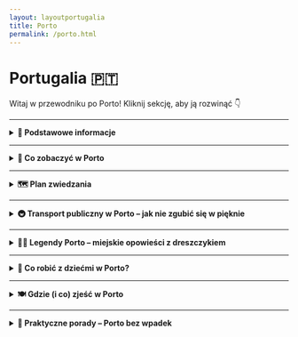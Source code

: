 ```yaml
---
layout: layoutportugalia
title: Porto
permalink: /porto.html
---
```


# Portugalia 🇵🇹 

Witaj w przewodniku po Porto! Kliknij sekcję, aby ją rozwinąć 👇


---
<details>
  <summary><strong>📌 Podstawowe informacje</strong></summary>

  <h3>⚓ PORTO</h3>

  <p><strong>Opis miasta:</strong> Porto to nie tylko wino i mosty (choć jedno i drugie robią wrażenie). Drugie co do wielkości miasto Portugalii, położone malowniczo nad rzeką Douro, to miejsce, gdzie barokowe kościoły, kafelkowe fasady i zapach sardynki tworzą mieszankę idealną. Mimo że nazywa się „Porto”, to nikt Cię tu nie zaokrętuje — chyba że na rejs po rzece.</p>

  <p><strong>Jak się dostać:</strong> Najprościej samolotem. Loty z wielu miast Europy, często tanie jak kawa w plastikowym kubku. Lotnisko znajduje się ok. 11 km od centrum i jest skomunikowane metrem (linia fioletowa E – jedziesz jak po sznurku).</p>

  <p><strong>Styl życia:</strong> Porto to miasto niespieszne. Nikt tu nie pędzi, bo i po co? Życie toczy się przy kawie, w cieniu starych kamienic, na schodach przy rzece. Ludzie są uśmiechnięci, jedzenie proste, ale pyszne, a wieczory pachną grillowaną rybą i winem. Nie licz na huczne imprezy jak w Lizbonie – tutaj się raczej pogaduje niż tańczy na barze.</p>

  <p><strong>Dlaczego warto odwiedzić:</strong> Bo to miasto z duszą. Autentyczne, pełne historii, ale bez turystycznego zadęcia. Zjadasz dorsza, popijasz vinho verde, patrzysz na zachód słońca nad Douro i myślisz sobie: „A może by tu zostać na zawsze?”. A potem i tak wracasz, bo Porto wchodzi do głowy lepiej niż ich lokalne porto do kieliszka.</p>
  
</details>

 
---

<details>
  <summary><strong>🎒 Co zobaczyć w Porto</strong></summary>

<details>
  <summary><strong>🏘️ Ribeira – Porto, które wychodzi na pocztówki</strong></summary>

  <p>📍 Współrzędne: 41.1406° N, 8.6110° W</p>

  <p>Ribeira to taka dzielnica, którą Porto pokazuje na swojej randkowej aplikacji – kolorowe domki, wąskie uliczki, rzeka w tle i ten most, co wygląda jak młodszy brat wieży Eiffla. Wszystko razem tworzy klimat, którego nie da się opisać bez użycia słowa "klimat". Ale spróbujmy.</p>

  <p>To tu toczy się życie – lokalne i turystyczne. Tu ludzie siedzą na schodkach, jedzą grillowaną sardynkę z papierowego talerzyka i popijają vinho verde, obserwując stateczki leniwie sunące po Douro. Tu grają uliczni muzycy, tu gubisz się między murami, które mają więcej historii niż większość książek.</p>

  <p>Przytulne knajpki, schodki prowadzące donikąd, suszące się pranie, które robi za zasłonę między balkonami. Można tu po prostu być, spacerować, jeść, patrzeć, oddychać... A potem znów spacerować. To idealne miejsce na <em>nicnierobienie z widokiem</em>.</p>

  <p><strong>Czy warto?</strong> Jeśli lubisz miejsca, gdzie wszystko jest trochę krzywe, trochę nierówne, ale niesamowicie prawdziwe – to tak. Ribeira to dusza Porto, tylko że nie udaje, że ma czas. Ona po prostu trwa.</p>

  <p><strong>Porada lokalna:</strong> Usiądź nad rzeką z czymkolwiek do jedzenia i po prostu obserwuj. Możesz też zapłacić za kawę 2 razy więcej, by mieć widok – ale czasem warto. Bo ten widok zostaje w głowie dłużej niż smak kawy.</p>
</details>

<details>
  <summary><strong>🌉 Most Ludwika I – Porto w trybie „wow”</strong></summary>

  <p>📍 Współrzędne: 41.1402° N, 8.6110° W</p>

  <p>Most Dom Luís I to taka konstrukcja, która wygląda, jakby inżynierowie w XIX wieku powiedzieli: „Zróbmy coś, co zdominuje każdą panoramę Porto i przy okazji zawstydzi Paryż”. I udało się. Dwupoziomowy gigant z żelaza, który przerzuca się przez rzekę Douro jakby nigdy nic, to nie tylko inżynieryjna perełka – to serce miasta z widokiem 360 stopni.</p>

  <p>Na górze – piesi i metro. Na dole – auta, rowery, piesi z lękiem wysokości i całym wachlarzem emocji. Spacer po górnym poziomie to obowiązkowy rytuał turysty. Lekka bryza od rzeki, w tle stare kamienice Ribeiry i widok na winnice w Vila Nova de Gaia po drugiej stronie. I jeśli jeszcze nie pokochałeś Porto – to właśnie tu się to dzieje.</p>

  <p><strong>Czy warto?</strong> Nawet jeśli masz uczulenie na mosty – tak. Bo to nie jest most. To jest widokówka, tło do zdjęcia profilowego, scena romantycznych zachodów słońca i pomost między „chcę wracać” a „nigdy nie wyjeżdżam”.</p>

  <p><strong>Porada lokalna:</strong> Zrób spacer po górnym poziomie mostu w stronę dzielnicy Gaia – i od razu skręć w lewo na punkt widokowy Jardim do Morro. Zobaczysz Porto z góry i zrozumiesz, czemu to miasto gra na emocjach
</details>


<details>
  <summary><strong>⛪ Katedra Sé – średniowiecze z widokiem na selfie</strong></summary>

  <p>📍 Współrzędne: 41.1428° N, 8.6110° W</p>

  <p>W Porto nic nie stoi tu przez przypadek – a Katedra Sé trzyma się swojego wzgórza już od XII wieku. Nie tylko dlatego, że tak ją zbudowano. Po prostu wiedziała, że będzie mieć najlepszy widok na całe miasto. Monumentalna, surowa, trochę zamkowa, trochę sakralna – wygląda, jakby miała opowiadać historie o templariuszach, zakonach i... niekończących się renowacjach.</p>

  <p>Wchodząc na plac przed katedrą masz dwa wrażenia: wow, ale widok! – i wow, ale wielka bryła. Sama budowla to miks stylów: romański trzon, barokowe dodatki i gotycki dziedziniec z krużgankiem, który wygląda jak miejsce, gdzie można rozmyślać nad sensem życia... albo po prostu ukryć się przed tłumem i słońcem.</p>

  <p>W środku? Chłód, cisza i masa złoconych ołtarzy. A jeśli masz szczęście, trafisz na ślub – bo miejscowi wciąż traktują Sé jako najważniejsze miejsce na sakramentalne „tak”. Po wyjściu koniecznie przejdź się po murze obronnym – bonus: panorama jak z katalogu biura podróży, tylko bez Photoshopa.</p>

<p><strong>Porada:</strong> Nie idź w klapkach – bruk, schody i dziedziniec to test wytrzymałości stóp. Ale dla zdjęcia z widokiem? Warto.</p>
  
</details>


<details>
  <summary><strong>🚉 Dworzec São Bento – tu pociągi przyjeżdżają ostatni</strong></summary>

  <p>📍 Współrzędne: 41.1456° N, 8.6109° W</p>

  <p>Wyobraź sobie dworzec, na który wchodzisz i… nie chcesz z niego wyjść. Nie dlatego, że pociąg ma opóźnienie (choć to też możliwe), tylko dlatego, że ściany są piękniejsze niż większość galerii sztuki. Witamy na São Bento – miejscu, gdzie azulejos mają większą frekwencję niż pasażerowie.</p>

  <p>Na pierwszy rzut oka – klasyczny XIX-wieczny dworzec z francuskim sznytem (bo zaprojektowany przez ucznia Gustave’a Eiffla – wiadomo, Porto lubi import z klasą). Ale wejdź do środka i od razu opadnie Ci szczęka. Na ścianach: 20 000 płytek azulejos. Nie, nie przeliczaj tego na metry – wystarczy, że się zachwycisz.</p>

  <p>Freski z płytek przedstawiają sceny z historii Portugalii: bitwy, koronacje, parady – wszystko jak z narodowej epopei, tylko w wersji kafelkowej. A nad tym wszystkim jeszcze romantyczne obrazki z życia wsi, pociągi z parą i panie w kapeluszach. To trochę jak komiks historyczny, który nie potrzebuje dymków.</p>

  <p>A pociągi? Tak, jakieś tam są. Ale większość turystów przychodzi tu tylko po to, żeby zrobić zdjęcie i udawać, że zaraz gdzieś odjeżdżają. Miejscowi się już nie dziwią. Sami czasem też przychodzą, żeby się przypomnieć z własną historią.</p>

  <p><strong>Porada:</strong> Wpadnij wcześnie rano – mniej ludzi, więcej ciszy, idealne światło do zdjęć. I nie pytaj o peron 9¾ – to nie ta bajka, ale magia jest.</p>
</details>


<details>
  <summary><strong>🚋 Zabytkowy tramwaj w Porto – grzech, żeby nie wsiąść</strong></summary>

  <p>📍 Start trasy 1: Praça Infante Dom Henrique (linia 1 nad rzeką)</p>

  <p>Tak, Porto ma metro. Ale szanujący się turysta zaczyna od... tramwaju. I to nie byle jakiego – tylko drewnianego wehikułu czasu z epoki, kiedy w modzie były meloniki, a Instagram jeszcze nie istniał.</p>

  <p>Najsłynniejsza trasa? Linia 1, która sunie sobie leniwie wzdłuż Douro – od centrum aż do Foz do Douro, czyli tam, gdzie rzeka spotyka ocean. Tramwaj stuka, skrzypi i wydaje odgłosy jakby zaraz miał się rozpaść. Ale to tylko teatr – działa jak złoto. A widoki? Marzenie. Woda po jednej stronie, Porto po drugiej, a Ty po środku jak bohater powieści przygodowej (tylko z biletem w ręce).</p>

  <p>W środku: drewno, mosiężne detale, kierowca w swojej kabinie jak kapitan na okręcie, a pasażerowie – zafascynowani jak dzieci w muzeum zabawek. To nie środek transportu. To środek nastroju.</p>

  <p>Dla bardziej ambitnych – linia 18 (trochę naokoło, trochę pod górę) lub linia 22 (dookoła centrum, czyli bonusowa runda po Porto w wersji retro).</p>

  <p><strong>Cena:</strong> Około 5 euro za bilet w jedną stronę. Drożej niż metro? Tak. Warto? Absolutnie. To jak płacić za masaż dla duszy i oczy.</p>

  <p><strong>Pro tip:</strong> Nie próbuj robić selfie z zewnątrz, gdy tramwaj jedzie – on nie czeka na nikogo. Ale jeśli usiądziesz przy oknie – masz kino panoramiczne gratis.</p>
</details>

<details>
  <summary><strong>🌿 Ogrody Jardim do Palácio de Cristal – zielony oddech Porto</strong></summary>

  <p>📍 Współrzędne: 41.1453° N, 8.6236° W</p>

  <p>Jeśli w Porto zbyt dużo bodźców, płytek azulejos, kawy i schodów – czas na detoks dla duszy. Jardim do Palácio de Cristal to miejsce, gdzie miasto milknie, a Ty zaczynasz słyszeć... siebie (i pawie, które krzyczą jakby chciały zostać gwiazdami opery).</p>

  <p>Nie daj się zwieść nazwie – Pałacu Kryształowego już tu nie ma (spokojnie, nikt go nie ukradł – po prostu rozebrali go dawno temu). Zamiast tego mamy wielką halę sportowo-kulturalną o estetyce UFO z lat 60. Ale prawdziwy hit to ogrody. Romantyczne alejki, widoki na rzekę Douro jak z katalogu biura podróży, ukryte altanki i lawki idealne do przemyśleń egzystencjalnych albo konsumpcji pastel de nata.</p>

  <p>To też jedno z nielicznych miejsc w mieście, gdzie da się zrobić piknik, poleżeć na trawie i nie mieć wyrzutów sumienia, że nie zwiedza się dalej. A jeśli jesteś fanem zwierząt – obok pawi masz też kaczki, gęsi, a nawet koty, które żyją tu w swojej wersji luksusowego spa.</p>

  <p><strong>Dlaczego warto:</strong> Bo Porto z tej perspektywy wygląda jak pocztówka z miejsca, gdzie wszystko działa wolniej i lepiej. Idealne miejsce, żeby po prostu być.</p>

  <p><strong>Pro tip:</strong> Weź coś do picia i coś do myślenia. I wyłącz internet. W ogrodach nie trzeba być online, żeby być obecnym.</p>
</details>

<details>
  <summary><strong>⛪ Kościół św. Franciszka – złoty przepych pokory</strong></summary>

  <p>📍 Współrzędne: 41.1403° N, 8.6155° W</p>

  <p>Z zewnątrz – surowa gotycka bryła z XIV wieku. Wygląda trochę jakby ktoś zapomniał ją skończyć albo miał ograniczony budżet. Ale nie daj się zwieść – Kościół św. Franciszka to klasyczny przypadek „nie oceniaj książki po okładce”. Bo gdy tylko przekroczysz próg, wchodzisz w świat barokowego złotego szaleństwa, które woła: „pokora pokorą, ale patrz jaki blask!”.</p>

  <p>Wnętrze pokryte jest około 100 kg (!) złoconego drewna, które pokrywa wszystko – kolumny, ołtarze, figury, nawet coś, co wygląda jak wentylacja. Wchodzisz i przez chwilę czujesz się jak w środku wielkiego tortu z lukrem i złotym brokatem. Tylko że to tort duchowy.</p>

  <p>Największe wrażenie robi tzw. „Drzewo Jessego” – barokowa rzeźba przedstawiająca drzewo genealogiczne Chrystusa. W skrócie: Jezus miał porządne drzewo rodzinne, a artyści – dużo czasu i złota. Mimo bogactwa, klimat jest raczej kontemplacyjny – może przez półmrok, może przez kontrast z hałasem turystów na zewnątrz.</p>

  <p><strong>Bonus obok:</strong> Krypta z katakumbami i szkieletami. Bo po takiej ilości złota dobrze jest sobie przypomnieć, że wszyscy jesteśmy pyłem. Nawet jeśli niektórzy błyszczą bardziej.</p>

  <p><strong>Dlaczego warto:</strong> Bo nigdzie indziej duch franciszkańskiej skromności nie wygląda tak… bogato. I bo Porto to nie tylko azulejos – to też barok z przytupem.</p>

  <p><strong>Pro tip:</strong> Weź okulary przeciwsłoneczne – nie żartuję. Złoto w środku może oszołomić bardziej niż wizyta w muzeum biżuterii.</p>
</details>

<details>
  <summary><strong>📚 Livraria Lello – księgarnia, w której książki są dodatkiem</strong></summary>

  <p>📍 Współrzędne: 41.1466° N, 8.6141° W</p>

  <p>Masz ochotę na małe literackie uniesienie? A może po prostu chcesz zobaczyć jedną z najpiękniejszych księgarni świata, w której nawet zakładka kosztuje tyle co kawa z mlekiem? Wchodzisz do Livraria Lello i od razu masz wrażenie, że to nie sklep, tylko katedra ku czci słowa pisanego – z nutą teatralnego przepychu.</p>

  <p>Główna gwiazda? Schody. Czerwone, kręcone, efektowne. Zrobiły większą karierę na Instagramie niż niejedna gwiazda telewizji śniadaniowej. Ludzie się tu nie zastanawiają, co kupić – tylko jak zapozować, żeby wyglądać na kogoś, kto naprawdę lubi czytać.</p>

  <p>Wnętrze? Drewniane zdobienia, witraże, półki pełne książek w różnych językach – czyli raj dla oczu i ból portfela. W powietrzu unosi się zapach papieru, turystów i cichego stresu pracowników, że ktoś znów spróbuje wspiąć się na balustradę w pogoni za lajkami.</p>

  <p>Choć krąży plotka, że to miejsce inspirowało Rowling przy opisie Hogwartu (czego autorka nie potwierdza, ale Porto już zdążyło zrobić z tego turystyczne złoto), to księgarnia sama w sobie broni się jako perełka architektury secesyjnej i świątynia dla bibliofilów z poczuciem estetyki.</p>

  <p><strong>Dlaczego warto:</strong> Bo nawet jeśli nie lubisz czytać, to tutaj masz szansę poczuć, jakbyś był bohaterem powieści. Albo przynajmniej pięknego zdjęcia.</p>

  <p><strong>Pro tip:</strong> Wejście jest płatne, ale cena biletu odlicza się od zakupu książki. Tylko pamiętaj – jeśli wybierzesz zakładkę, to reszty nie oddają.</p>

</details>

<details>
  <summary><strong>🟦 Azulejos – niebiesko-biała obsesja Porto</strong></summary>

  <p>📍 Współrzędne (dla punktu startowego – Igreja de Santo Ildefonso): 41.1432° N, 8.6071° W</p>

  <p>
    Jeśli w Porto można dostać oczopląsu, to właśnie od <strong>azulejos</strong> – tych wszystkich
    cudownie kiczowatych, bajecznie niebieskich płytek, którymi Portugalczycy oblepili
    pół miasta. To nie dekoracja, to stan umysłu. Ściany domów, kościołów, dworców, a nawet stacji metra – wszystko może być płytką. I zazwyczaj jest.
  </p>

  <h4>Gdzie szukać najładniejszych azulejos?</h4>
  <ul>
    <li><strong>Igreja de Santo Ildefonso</strong> – cały front kościoła w płytkach. Wygląda jak religijna tablica komiksowa. Można się gapić godzinami, próbując ogarnąć fabułę.</li>
    <li><strong>Kaplica Dusz (Capela das Almas)</strong> – azulejos na 360 stopni. Tu święci, tam męczennicy, a wszystko w tym cudownym, niebieskim chaosie.</li>
    <li><strong>Dworzec São Bento</strong> – oficjalnie dworzec, nieoficjalnie: muzeum sztuki ceramicznej. Setki tysięcy płytek tworzą panoramy bitew, królów, wesel i innych portugalskich dram.</li>
    <li><strong>Stacja metra Trindade</strong> – dla zaawansowanych kolekcjonerów płytek. Wersja nowoczesna, ale dalej niebieska. Metro w Porto wygląda jak SPA dla ceramiki.</li>
  </ul>

  <p>
    <strong>Pro tip:</strong> jeśli robisz zdjęcia każdej płytce z osobna, weź powerbank i wodę. Serio. Niektórzy turyści nie wrócili do hotelu przez trzy dni, bo wpadli w spirale zachwytu.
  </p>

  <p>
    <strong>Czy warto?</strong> Jeśli nie pstrykniesz choć jednego selfie z niebieską ścianą – to jakbyś w ogóle w Porto nie był(a). Azulejos są jak fado w Lizbonie – wchodzą do programu obowiązkowego z automatu.
  </p>

</details>

<details>
  <summary><strong>⛪ Kościół Clérigos i wieża Torre dos Clérigos – nie dla ludzi z lękiem wysokości</strong></summary>

  <p>📍 Współrzędne: 41.1456° N, 8.6141° W</p>

  <p>
    Oto miejsce, gdzie Porto pokazuje swoją barokową duszę i testuje Twoją kondycję. 
    <strong>Igreja dos Clérigos</strong> to elegancki, kręcony barok z połowy XVIII wieku. Wygląda jakby architekt miał obsesję na punkcie fal i spirali – i dobrze, bo wyszło pięknie.
  </p>

  <p>
    Ale to nie kościół robi tu największe wrażenie – to <strong>wieża Torre dos Clérigos</strong>, która wyrasta z miasta jak nieco złośliwy test na wytrzymałość turystów. 
    76 metrów wysokości, ponad 200 schodów, zero windy, za to maksimum potu i zadyszki.
  </p>

  <h4>Co na górze?</h4>
  <p>
    Widok. Taki, że zapominasz, że przed chwilą myślałeś(-aś), że umrzesz na stopniach. Panorama 360° na dachy Porto, rzekę Douro, most Ludwika i Twoje własne czerwone policzki. 
    No i mnóstwo ludzi robiących zdjęcia jakby nigdy nie widzieli miasta z góry.
  </p>

  <p>
    <strong>Czy warto?</strong> Jeśli jesteś fanem dobrych widoczków i nie masz klaustrofobii w wąskich spiralnych schodach – zdecydowanie tak. Jeśli masz – lepiej popatrz z dołu i kup lody.
  </p>

  <p>
    <strong>Pro tip:</strong> Kup bilet wcześniej online. Wieża ma limit zwiedzających i jak wejdziesz z marszu, to najpierw stoisz, potem wchodzisz, a potem już tylko stękasz.
  </p>

</details>

<details>
  <summary><strong>💰 Palácio da Bolsa – jak wygląda portugalski splendor w wersji turbo</strong></summary>

  <p>📍 Współrzędne: 41.1413° N, 8.6152° W</p>

  <p>
    Kiedy słyszysz „dawna giełda”, wyobrażasz sobie pewnie coś między excellem a paniką w krawacie. Ale <strong>Palácio da Bolsa</strong> w Porto nie ma nic wspólnego z nudą.
    To miejsce to czyste złoto. No, nie dosłownie. Ale <em>Salão Árabe</em> – czyli Arabska Sala – wygląda jakby ktoś wrzucił Aladyna do barokowego escape roomu i kazał mu dekorować bez limitu.
  </p>

  <p>
    Budynek powstał w XIX wieku jako siedziba Stowarzyszenia Handlowego, ale ktoś tu chyba miał syndrom pałacowy. Schody monumentalne, marmury, złoceń więcej niż w katalogu ślubnym.
    Każda sala to inna bajka – od klasyki, przez styl arabski, po miejsce, gdzie można sobie wyobrazić zebranie lordów pierścienia.
  </p>

  <h4>Co warto wiedzieć?</h4>
  <ul>
    <li>Zwiedza się tylko z przewodnikiem (też po angielsku, bez stresu).</li>
    <li>Nie zrobisz tam giełdowej kariery, ale zrobisz dużo zdjęć w trybie „wow”.</li>
    <li>Jak nie masz czasu na wszystkie muzea Porto – wybierz to. Serio.</li>
  </ul>

  <p>
    <strong>Czy dzieci się tu nie wynudzą?</strong> Prawdopodobnie tak. Chyba że lubią sufity. Ale dorosły turysta z oczami i mózgiem będzie zachwycony.
  </p>

</details>
  
 
<details>
  <summary><strong>🕵️ Sekretne miejsca Porto – nie dla mas, tylko dla wtajemniczonych</strong></summary>

  <ul>
    <li>
      <strong>🌿 Jardins do Palácio de Cristal</strong> – Ogrody, w których nie ma już pałacu, ale za to są pawie, zakamarki, ukryte altanki i widoki na rzekę, których nie powstydziłby się nawet dron. Mało turystów, dużo spokoju.
    </li>

    <li>
      <strong>🚪 Rua da Vitória 29 – sekretny punkt widokowy</strong> – Wejście przez niepozorną bramę prowadzi na dach z widokiem na Ribeirę. Żadnych biletów, zero oznaczeń, tylko lokalni i ci, którzy wiedzą.
    </li>

    <li>
      <strong>🎨 Galeria de Paris – nocą inna planeta</strong> – Ulica w ciągu dnia sennie zapomniana, nocą zamienia się w pulsujące serce Porto. Małe bary, alternatywna muzyka, zero turystycznej cepelii. Hipsterzy mile widziani.
    </li>

    <li>
      <strong>⛲ Fonte dos Leões – fontanna z tajemnicą</strong> – Niby zwykła fontanna, ale mówi się, że posłużyła jako inspiracja do herbu Hogwartu (plotka? magia? Porto!). Obok biblioteki i kościoła Carmo – warto się rozejrzeć.
    </li>

    <li>
      <strong>🧱 Capela das Almas</strong> – Kaplica, którą turyści często mijają, nie wiedząc, że to kafelkowa bomba. Cała z zewnątrz pokryta azulejos – a jak trafisz na pusty moment, to jakbyś znalazł złoty bilet.
    </li>

    <li>
      <strong>🧭 Muralha Fernandina</strong> – Stare mury miasta, przy których możesz poczuć się jak średniowieczny strażnik. Mało kto tu zagląda, a widoki na Douro robią robotę.
    </li>

    <li>
      <strong>🚶 Rua Miguel Bombarda</strong> – Dzielnica sztuki nowoczesnej, pełna galerii, butików i murali. Zero tłumów, 100% kreatywności. Jeśli nie lubisz masówek – to Twoje miejsce.
    </li>
  </ul>

  <p><strong>📌 Pro tip:</strong> Sekrety Porto najlepiej odkrywać bez mapy. Skręć w uliczkę, która wygląda podejrzanie uroczo – to właśnie tam kryją się najlepsze historie (i czasem świetna kawa za 1 €).</p>

</details>

</details>


---

<details>
  <summary><strong>🗺️ Plan zwiedzania</strong></summary>

  <details>
  <summary><strong>🗺️ Plan zwiedzania Porto – Dzień 1</strong></summary>

  <p>Pierwszy dzień to spacer przez duszę Porto – stare miasto, widoki, mosty i portowe aromaty. Trasa kręta jak uliczki Ribeiry, ale wszystko masz tu pod ręką (i nogą). Zaczynamy!</p>

  <h3>🏰 Sé do Porto (Katedra)</h3>
  <p>📍 Współrzędne: 41.1428° N, 8.6110° W</p>
  <p>Punkt startowy godny Porto – ogromna, średniowieczna katedra na wzgórzu z widokiem na miasto. Połączenie fortecy i świątyni – czyli "modlę się, ale z przytupem".</p>

  <h3>🏛️ Pałac Biskupi (Paço Episcopal)</h3>
  <p>Zaraz obok katedry, więc nie trzeba się wysilać. Ogromna, barokowa rezydencja, której nikt nie zna po nazwie, ale każdy robi jej zdjęcia. Taki biskupi penthouse z epoki świetności.</p>

  <h3>🌉 Most Dom Luís I</h3>
  <p>📍 Współrzędne: 41.1401° N, 8.6113° W</p>
  <p>Ikona Porto. Przejdź górnym poziomem – masz panoramę miasta, rzeki i instagrama w jednym. W dole pociągi, w górze turysta z rozdziawioną buzią. Nie patrz w dół, patrz dookoła.</p>

  <h3>🏘️ Ribeira – dolna dzielnica nad rzeką</h3>
  <p>Kolorowe domki, wąskie uliczki, kamienne schodki i gwar tawern. Idealne miejsce, by zgubić się na chwilę i znaleźć pastel de nata. Dobrze wchodzi z widokiem na rzekę i słońce.</p>

  <h3>🚡 Funicular dos Guindais (opcja)</h3>
  <p>📍 Współrzędne: 41.1417° N, 8.6102° W</p>
  <p>Jeśli nie masz siły na powrót pod górę – to nie wstyd. Funikular zrobi to za Ciebie i jeszcze pokaże Porto z ciekawego kąta. Szybko, sprawnie i z głośnym "ojej!".</p>

  <h3>📚 Dworzec São Bento</h3>
  <p>📍 Współrzędne: 41.1456° N, 8.6109° W</p>
  <p>Najładniejszy dworzec, na którym nie wsiądziesz do pociągu. Wnętrze w całości pokryte azulejos – portugalskimi płytkami, które wyglądają jak porcelanowa epopeja o historii kraju.</p>

  <h3>☕ Przerwa na kawę i francesinhę</h3>
  <p>Czas zjeść coś, co zapamiętasz na długo: francesinha – lokalny tost-kanapka z mięsem, kiełbasą, serem i sosem piwnym. Nie pytaj, ile ma kalorii. Po prostu przeżyj to doświadczenie.</p>

  <h3>📖 Livraria Lello</h3>
  <p>📍 Współrzędne: 41.1466° N, 8.6140° W</p>
  <p>Najpiękniejsza księgarnia świata (tak mówią, i mają rację). Drewniane schody, witraże, książki – wszystko wygląda jak scenografia z... (no dobra, miało nie być filmów – więc po prostu: bajka).</p>

  <h3>⛪ Kościół Clérigos i wieża</h3>
  <p>📍 Współrzędne: 41.1455° N, 8.6145° W</p>
  <p>Wąska wieża, którą widać z daleka. Można się wspiąć (240 schodów), ale nie trzeba. Widok z góry jak z drona – jeśli masz siły, to warto. Jeśli nie – podziwiaj z dołu i powiedz, że byłeś.</p>

  <h3>🍷 Zakończenie dnia: punkt widokowy Jardim do Morro (strona Vila Nova de Gaia)</h3>
  <p>Wracasz na drugą stronę mostu (najlepiej górą). Tam, w ogrodzie z widokiem, siadasz z kieliszkiem porto i podziwiasz zachód słońca. Scena banalna, ale działa za każdym razem.</p>

  <p><strong>➡️ Dzień pierwszy: zaliczony.</strong> Było dużo chodzenia, ale też dużo wow. Jutro – mniej stromo, więcej klimatu!</p>
</details>

<details>
  <summary><strong>🗺️ Plan zwiedzania Porto – Dzień 2</strong></summary>

  <p>Drugi dzień to Porto z innej strony: więcej zieleni, sztuki, ocean i nieco luksusu (nawet jeśli tylko z zewnątrz). Tempo spokojniejsze, ale wrażenia wciąż na wysokim poziomie.</p>

  <h3>🌴 Ogród Kryształowego Pałacu (Jardins do Palácio de Cristal)</h3>
  <p>📍 Współrzędne: 41.1471° N, 8.6294° W</p>
  <p>Park pełen palm, alejek i punktów widokowych. Idealny na poranny spacer – i nie, nie ma już tu szklanego pałacu (zburzyli), ale jest pawie, różowe kwiaty i cisza, którą warto usłyszeć.</p>

  <h3>🖼️ Museu Nacional Soares dos Reis</h3>
  <p>📍 Współrzędne: 41.1456° N, 8.6231° W</p>
  <p>Jeśli lubisz sztukę, to tu ją znajdziesz. Rzeźby, malarstwo i wszystko w pałacowych wnętrzach. Jeśli nie lubisz – idź chociaż po klimatyczne zdjęcia. Albo po cień w upalny dzień.</p>

  <h3>🌊 Spacer wzdłuż rzeki Douro w stronę Foz</h3>
  <p>Nie musisz iść aż do oceanu pieszo, ale warto zahaczyć o tę część Porto, gdzie rzeka leniwie zmierza ku Atlantykowi. Deptaki, ławki, kawiarnie. Idealnie na reset.</p>

  <h3>🚃 Przejazd zabytkowym tramwajem nr 1 (opcja romantyczna)</h3>
  <p>Ten tramwaj to wehikuł czasu – drewniany, skrzypiący i jedzie jakby mu się nie spieszyło (bo się nie spieszy). Z Ribeiry aż do Foz – podróż dla tych, co cenią klimat nad prędkość.</p>

  <h3>⛵ Vila Nova de Gaia – piwnice z porto</h3>
  <p>📍 Współrzędne: 41.1333° N, 8.6096° W</p>
  <p>Przekraczasz most i lądujesz po drugiej stronie rzeki. Gaia to królestwo wina porto – dziesiątki piwniczek, gdzie możesz się czegoś napić i czegoś dowiedzieć. Kolejność dowolna.</p>

  <h3>🍷 Degustacja w jednej z winiarni: Graham’s, Sandeman, Cálem, czy innej</h3>
  <p>Wybór należy do Ciebie – każda ma swoją historię, beczki i przewodnika z głosem jak z radia. Spróbuj białego porto, to lokalny hit. I nie martw się – to nie degustacja, to pretekst.</p>

  <h3>📸 Punkt widokowy Serra do Pilar</h3>
  <p>📍 Współrzędne: 41.1384° N, 8.6095° W</p>
  <p>Widok, który powinien być sprzedawany w ramkach. Całe Porto jak na dłoni: most, rzeka, dachy Ribeiry. Idealne miejsce na pożegnanie z miastem – i ostatnie zdjęcie profilowe z podróży.</p>

  <h3>🍽️ Kolacja – seafood w Gaia</h3>
  <p>Zamknij ten dzień owocami morza z widokiem na most i miasto, które już trochę znasz. Sardynki, ośmiornica, kieliszek vinho verde i... „do zobaczenia, Porto”.</p>

  <p><strong>➡️ Dzień drugi: zbalansowany i widokowy.</strong> Nie tylko historia i bruk, ale też wino, rzeka i powiew Atlantyku.</p>
</details>
</details>

---

<details>
  <summary><strong>🚇 Transport publiczny w Porto – jak nie zgubić się w pięknie</strong></summary>

  <p>Porto może i wygląda jak romantyczna pocztówka, ale poruszać się po nim trzeba jak w grze strategicznej. Na szczęście – całkiem nieźle działa tu komunikacja miejska, o ile wiesz, co robisz. Oto Twoja mapa przetrwania:</p>

  <h3>🚉 Metro</h3>
  <p>Nie daj się zwieść nazwie – to bardziej tramwaj podziemny niż klasyczne metro, ale działa sprawnie. Jest 6 linii (A–F), które docierają m.in. na lotnisko, do centrum, stadionu, a nawet do oceanu. Najbardziej turystyczna będzie linia E (lotnisko–centrum) i D (Campanhã–Vila Nova de Gaia przez most Dom Luís I).</p>

  <h3>🚌 Autobusy i 🛴 tramwaje</h3>
  <p>Autobusy STCP jeżdżą wszędzie tam, gdzie metro nie dociera (czyli np. po bardziej stromych wzgórzach i w dziwne zakątki). Są też zabytkowe tramwaje, które mają głównie wartość turystyczną – np. linia 1 wzdłuż rzeki to przejażdżka z widokami, ale nie licz na punktualność ani miejsce siedzące.</p>

  <h3>🚡 Kolejki i windy</h3>
  <ul>
    <li><strong>Funicular dos Guindais</strong> – czyli kolejka linowo-terenowa łącząca dolne i górne Porto. Szybko, stromo, drożej niż metro, ale warto dla widoków.</li>
    <li><strong>Winda Lada–Ribeira</strong> – krótka jazda w górę dla leniwych turystów i zbolałych stóp.</li>
  </ul>

  <h3>🎫 Bilety – czyli jak nie przepłacić (albo przepłacić świadomie)</h3>
  <ul>
    <li><strong>Karta Andante</strong> – Twoja najlepsza przyjaciółka. Działa na metro, autobusy, kolejki. Można kupić wersję doładowywaną lub bilety czasowe.</li>
    <li><strong>Andante 24h</strong> – od 7,15 € (na 1 strefę) – nielimitowane przejazdy przez 24 godziny od pierwszego skasowania.</li>
    <li><strong>Andante Tour</strong> – dla turystów, bez stref: 24h (7 €) lub 72h (15 €). Do kupienia na lotnisku, w automatach, punktach Andante lub online.</li>
  </ul>

  <h3>📌 Praktyczne rady</h3>
  <ul>
    <li>Kasuj bilety przed wejściem – zwłaszcza w metrze. Brak kasowania = mandat + wstyd + portugalski wykład.</li>
    <li>Metro na lotnisko jedzie ok. 30–35 minut. Zaplanuj z zapasem, bo bywa tłoczno.</li>
    <li>Gdy jesteś w pobliżu rzeki – zawsze idziesz pod górę. Nie pytaj, dlaczego. Tak po prostu jest.</li>
  </ul>

  <p><strong>➡️ Pro tip:</strong> Chcesz poruszać się z gracją miejscowego? Udawaj, że jesteś spóźniony. To działa na każdej stacji metra.</p>
</details>



---

<details>
  <summary><strong>🧙‍♂️ Legendy Porto – miejskie opowieści z dreszczykiem</strong></summary>

  <p>Porto to nie tylko mosty, wino i azulejos. To także miasto, gdzie z kamieni wypływają opowieści. Czasem wzruszające, czasem mroczne, a czasem tak dziwne, że nawet GPS się pogubi. Oto kilka legend, które nadają Porto dodatkowej magii.</p>

  <ul>
    <li>
      <strong>👻 Duch zakonnicy z Rua das Flores</strong><br>
      Mówią, że w jednej z kamienic przy tej uroczej uliczce błąka się duch zakonnicy, która zakochała się w pewnym żeglarzu. Miłość zakazana, dramat gwarantowany. Po jej śmierci w tajemniczych okolicznościach, zaczęła nawiedzać domy, w których ktoś mówił „kocham”. Morał: ostrożnie z romantyzmem w Porto.
    </li>

    <li>
      <strong>🪓 Rzeźnik z Sé</strong><br>
      Dawno, dawno temu żył sobie rzeźnik, który miał zbyt dużo noży i za mało sumienia. Zaginęło kilku kupców, których ostatni raz widziano... w jego sklepie. Gdy w końcu się wydało, sąd ludowy wymierzył sprawiedliwość – jego duch ponoć do dziś błąka się nocą w okolicach katedry, pilnując, by nikt nie zjadał kabanosa po zmroku.
    </li>

    <li>
      <strong>🦢 Biała dama z rzeki Douro</strong><br>
      Pewna młoda dziewczyna została oskarżona o czary i wrzucona do rzeki z ciężarem u szyi. Ale nie utonęła – podobno przemieniła się w białego łabędzia i od tamtej pory czasem widuje się ją na wodach Douro przy pełni księżyca. Romantyczne? Tak. Przerażające? Trochę też.
    </li>

    <li>
      <strong>🔔 Dzwonnik z Clérigos</strong><br>
      Młody chłopak, który zakochał się w córce dzwonnika, wspinał się co noc na wieżę Clérigos, by dzwonić w jej imieniu. Gdy ojciec się dowiedział, chłopak zniknął bez śladu. Mówi się, że duch dzwonnika-amatora wciąż co jakiś czas uruchamia dzwony o nietypowej porze. Niby awaria… ale czy na pewno?
    </li>
  </ul>

  <p><strong>📌 Uwaga:</strong> Większości tych historii nie znajdziesz w oficjalnych przewodnikach. Ale zapytaj starszego pana na ławce, a być może usłyszysz jeszcze więcej. W Porto każda ulica ma swojego ducha… lub przynajmniej kota z przeszłością.</p>
</details>



---

<details>
  <summary><strong>🎈 Co robić z dziećmi w Porto?</strong></summary>

  <p>Porto z dziećmi? Da się. I to bez konieczności obiecywania loda co 10 minut. Oto miejsca, gdzie najmłodsi nie będą się nudzić, a ty nie będziesz musieć udawać entuzjazmu przez zaciśnięte zęby.</p>

  <ul>
    <li>
      <strong>🚋 Przejażdżka zabytkowym tramwajem nr 1</strong><br>
      Drewniany tramwaj dzwoni, trzęsie i jedzie malowniczą trasą wzdłuż rzeki aż do plaży. Dla dzieci – jak w wesołym miasteczku. Dla dorosłych – nostalgiczna podróż do czasów, kiedy bilety kosztowały grosze (spoiler: już nie kosztują).
    </li>

    <li>
      <strong>🌊 Oceanarium Sea Life Porto</strong><br>
      Rekiny, meduzy, ryby w kolorach, o jakich nawet Photoshop nie śnił. Dzieci będą zachwycone, ty dostaniesz chwilę ciszy. Win-win.
    </li>

    <li>
      <strong>🏰 Ogród Crystal Palace (Jardins do Palácio de Cristal)</strong><br>
      Nie ma już pałacu, ale są labirynty zieleni, pawie i widoki na rzekę. Sporo miejsca do biegania, zero ekranów – idealne do resetu. I można tu legalnie karmić kaczki.
    </li>

    <li>
      <strong>📚 Museu das Marionetas do Porto</strong><br>
      Lalki, kukiełki, teatrzyk i magia. Dzieciaki patrzą jak zaczarowane, a ty masz okazję przypomnieć sobie, że kiedyś rozrywka nie wymagała kabli.
    </li>

    <li>
      <strong>⚽ Estádio do Dragão – stadion FC Porto</strong><br>
      Dla małych fanów piłki nożnej – spełnienie marzeń. Można zwiedzać stadion, usiąść na ławce rezerwowych i udawać Cristiano Ronaldo. (Mimo że to nie jego klub – ale dzieciom to nie przeszkadza).
    </li>

    <li>
      <strong>🍦 Przerwa na lody w Gelataria Portuense</strong><br>
      Bo wiadomo – żadna atrakcja nie przebije lodów. A te tutaj są dobre nawet według bardzo wybrednych dziecięcych standardów.
    </li>
  </ul>

  <p><strong>🎒 Tip dla rodziców:</strong> Zabierz coś do picia, mokre chusteczki, zapasowe skarpetki i stalowe nerwy. Ale spokojnie – Porto sprzyja spacerom, a zmęczone dziecko to śpiące dziecko. Sukces murowany.</p>
</details>




---

<details>
  <summary><strong>🍽️ Gdzie (i co) zjeść w Porto</strong></summary>

  <ul>
    <li>
      <strong>🥪 Francesinha – królowa portugalskiego fast foodu</strong><br>
      To nie kanapka. To wyzwanie. Warstwy mięsa, kiełbasy, sera, wszystko utopione w pikantnym sosie na bazie piwa. Jeśli zjesz całą – dostajesz nie tylko kalorie, ale i szacunek.
    </li>

    <li>
      <strong>🐟 Bacalhau – dorsz w tysiącu odsłon</strong><br>
      Mówią, że Portugalczycy znają 365 przepisów na dorsza. W Porto zjesz go zapiekanego, duszonego, a czasem z dodatkiem ciecierzycy, bo czemu nie? Najlepszy: w małych rodzinnych knajpkach, gdzie serwuje się go bez fanfar.
    </li>

    <li>
      <strong>🍲 Tripas à moda do Porto – flaki dla odważnych</strong><br>
      Tak, to flaki. Tak, są lokalnym przysmakiem. Tak, w Porto są z nich dumni. Jeśli lubisz wyzwania kulinarne – spróbuj. Jeśli nie – patrz na to jak na dowód odwagi, który można zignorować.
    </li>

    <li>
      <strong>🧀 Queijo da Serra i inne sery</strong><br>
      Ser owczy z gór, kremowy, intensywny, idealny z winem. Nie przesadzaj z ilością – chyba że planujesz popołudniową drzemkę z przyklejonym do podniebienia wspomnieniem.
    </li>

    <li>
      <strong>🍰 Pastéis de nata – bo życie to nie tylko flaki</strong><br>
      Porto może nie jest Lizboną, ale i tu zjesz idealnie przypieczone ciastka z budyniem. Ciepłe, z cynamonem. Kup od razu trzy – i nie mów, że nie ostrzegałem.
    </li>
  </ul>

  <h4>💸 Budżetowe miejsca (czyli jak nie zbankrutować po śniadaniu)</h4>
  <ul>
    <li><strong>Casa Guedes:</strong> kanapki z pieczoną wieprzowiną i serem – tanio, szybko i lokalnie.</li>
    <li><strong>Gazela:</strong> najlepsze „cachorrinhos” – portugalskie hot-dogi, które mają więcej smaku niż wyglądu.</li>
    <li><strong>A Pérola do Bolhão:</strong> mały sklep z produktami regionalnymi – kup coś na piknik nad rzeką.</li>
    <li><strong>Tascö:</strong> nowoczesna wersja tasca – tanio, ale nie banalnie. Polecane rezerwacje, bo turyści już się dowiedzieli.</li>
  </ul>

  <p><strong>📌 Pro tip:</strong> Nie bój się knajpek wyglądających jak bar z PRL-u. Jeśli siedzą tam starsi panowie z kieliszkiem w dłoni – jesteś w dobrym miejscu.</p>
</details>



---
<details>
  <summary><strong>🧠 Praktyczne porady – Porto bez wpadek</strong></summary>

  <ul>
    <li>
      <strong>🛍️ Co kupić?</strong><br>
      Porto to raj dla fanów rzeczy z korka – torby, portfele, kapelusze. Serio, z korka można tu zrobić wszystko poza espresso. Polecam też <em>conservas</em> – puszki z rybami wyglądają jak dzieła sztuki, a smakują jak wspomnienia znad Douro.
    </li>

    <li>
      <strong>🚫 Czego unikać?</strong><br>
      Restauracji z plastikowym menu i kelnerem naganiaczem. Jeśli ktoś wciska Ci bacalhau przy wejściu – uciekaj. Lepiej zboczyć dwie ulice dalej i zjeść tam, gdzie siedzą lokalsi i nie ma TripAdvisora na szybie.
    </li>

    <li>
      <strong>⚠️ Na co uważać?</strong><br>
      Porto to miasto na wzgórzach – każde „100 metrów” na mapie to de facto wspinaczka. Załóż wygodne buty i zapomnij o klapkach (nawet jeśli masz najmodniejsze z Instagrama). Po deszczu – bruk zmienia się w tor przeszkód.
    </li>

    <li>
      <strong>💡 A czego Ci nikt nie powie?</strong><br>
      Prawdziwe wino porto pije się z umiarem – bo potem łatwo wylądować na stromej uliczce, szukając swojego apartamentu na „Rua do cośtam”. Zamiast tego wejdź do <em>tascas</em> – małych lokalnych knajpek – i zamów vinho verde. Półmusujące, orzeźwiające, tańsze niż woda na lotnisku.
    </li>

    <li>
      <strong>📱 Internet i płatności</strong><br>
      Większość miejsc akceptuje karty, ale w małych kawiarenkach lepiej mieć gotówkę (Euro). Darmowe Wi-Fi? Czasem bywa w kawiarniach, ale nie licz na cuda – czasem szybciej będzie po prostu zapytać kogoś o drogę.
    </li>

    <li>
      <strong>🕰️ Godziny działania</strong><br>
      Sklepy często otwarte są do 19:00, a w niedziele – zamknięte. Życie nocne zaczyna się późno, kolacja o 21:00 to norma. Jeśli jesteś z tych, co lubią zjeść o 18:00 – uzbrój się w przekąskę i cierpliwość.
    </li>
  </ul>

  <p><strong>📌 Pro tip:</strong> Nie planuj Porto „na szybko”. To miasto smakuje najlepiej powoli – jak dobre porto z beczki, nie shot z baru.</p>
</details>

